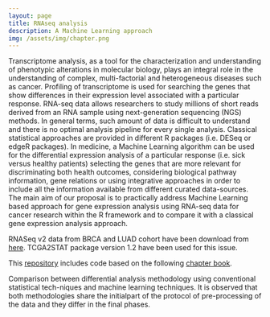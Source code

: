 ```yaml
---
layout: page
title: RNAseq analysis
description: A Machine Learning approach
img: /assets/img/chapter.png
---
```


Transcriptome analysis, as a tool for the characterization and understanding of phenotypic alterations in molecular biology, plays an integral role in the understanding of complex, multi-factorial and heterogeneous diseases such as cancer. Profiling of transcriptome is used for searching the genes that show differences in their expression level associated with a particular response. RNA-seq data allows researchers to study millions of short reads derived from an RNA sample using next-generation sequencing (NGS) methods. In general terms, such amount of data is difficult to understand and there is no optimal analysis pipeline for every single analysis. Classical statistical approaches are provided in different R packages (i.e. DESeq or edgeR packages). In medicine, a Machine Learning algorithm can be used for the differential expression analysis of a particular response (i.e. sick versus healthy patients) selecting the genes that are more relevant for discriminating both health outcomes, considering biological pathway information, gene relations or using integrative approaches in order to include all the information available from different curated data-sources. The main aim of our proposal is to practically address Machine Learning based approach for gene expression analysis using RNA-seq data for cancer research within the R framework and to compare it with a classical gene expression analysis approach.

RNASeq v2 data from BRCA and LUAD cohort have been download from <a href="http://gdac.broadinstitute.org/runs/stddata__latest/" target="_blank">here</a>. TCGA2STAT package version 1.2 have been used for this issue.

This <a href="https://github.com/jlinaresb/RNAseqML/" target="_blank">repository</a> includes code based on the following <a href="https://doi.org/10.1007/978-3-030-15628-2_3" target="_blank">chapter book</a>.

<div class="img_alone">
    <img class="col three left" src="{{ site.baseurl }}/assets/img/chapter1.png" alt="" title="analysis workflow comparison"/>
</div>

<div class="col three caption">
    Comparison between differential analysis methodology using conventional statistical tech-niques and machine learning techniques. It is observed that both methodologies share the initialpart of the protocol of pre-processing of the data and they differ in the final phases.
</div>
<br/><br/>


